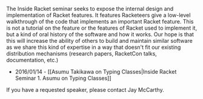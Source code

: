 The Inside Racket seminar seeks to expose the internal design and implementation of Racket features. It features Racketeers give a low-level walkthrough of the code that implements an important Racket feature. This is not a tutorial on the feature or the features of Racket used to implement it, but a kind of oral history of the software and how it works. Our hope is that this will increase the ability of others to build and maintain similar software as we share this kind of expertise in a way that doesn't fit our existing distribution mechanisms (research papers, RacketCon talks, documentation, etc.)

* 2016/01/14 - [[Asumu Takikawa on Typing Classes|Inside Racket Seminar 1. Asumu on Typing Classes]]

If you have a requested speaker, please contact Jay McCarthy.